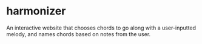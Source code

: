 # harmonizer
An interactive website that chooses chords to go along with a user-inputted melody, and names chords based on notes from the user.
